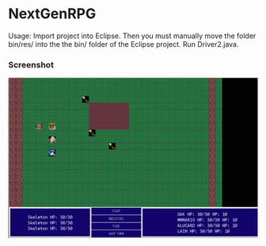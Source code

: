 # NextGenRPG
  Usage: Import project into Eclipse. Then you must manually move the folder bin/res/ into the the bin/ folder of the Eclipse project. Run Driver2.java.
                                                          
### Screenshot
![game_screenshot](/screenshots/battle_menu.png)

                                                            


                                                                                       
                                                                                      
                                                                                           
                                                                                           
                                                                                           
                                                                                           
                                                                                           
                                                                                           
                                                                                           
                                                                                           
                                                                                           
                                                                                           
                                                                                           

 

                                                                                           
                                                                                           
                                                                                           
                                                                                           
                                                                                           
                                                                                           
                                                                                           
                                                                                           
                                                                                           
                                                                                           
                                                                                           
                                                                                           
